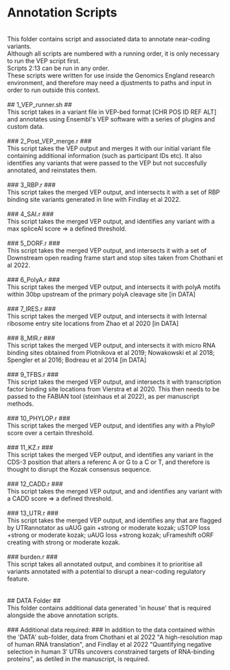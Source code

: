 # Annotation Scripts <br />
<br />
This folder contains script and associated data to annotate near-coding variants. <br />
Although all scripts are numbered with a running order, it is only necessary to run the VEP script first. <br /> 
Scripts 2:13 can be run in any order. <br />
These scripts were written for use inside the Genomics England research environment, and therefore may need a djustments to paths and input in order to run outside this context. <br />
<br />
## 1_VEP_runner.sh ##  <br />
This script takes in a variant file in VEP-bed format [CHR POS ID REF ALT] and annotates using Ensembl's VEP software with a series of plugins and custom data. <br />
<br /> 
### 2_Post_VEP_merge.r ### <br />
This script takes the VEP output and merges it with our initial variant file containing additional information (such as participant IDs etc). It also identifies any variants that were passed to the VEP but not succesfully annotated, and reinstates them. <br /> 
<br /> 
### 3_RBP.r ### <br />
This script takes the merged VEP output, and intersects it with a set of RBP binding site variants generated in line with Findlay et al 2022. <br /> 
<br /> 
### 4_SAI.r ### <br />
This script takes the merged VEP output, and identifies any variant with a max spliceAI score => a defined threshold. <br /> 
<br />
### 5_DORF.r ### <br />
This script takes the merged VEP output, and intersects it with a set of Downstream open reading frame start and stop sites taken from Chothani et al 2022. <br /> 
<br />
### 6_PolyA.r ### <br />
This script takes the merged VEP output, and intersects it with polyA motifs within 30bp upstream of the primary polyA cleavage site [in DATA] <br /> 
<br />
### 7_IRES.r ### <br />
This script takes the merged VEP output, and intersects it with Internal ribosome entry site locations from Zhao et al 2020 [in DATA] <br /> 
<br />
### 8_MIR.r ### <br />
This script takes the merged VEP output, and intersects it with micro RNA binding sites obtained from Plotnikova et al 2019; Nowakowski et al 2018; Spengler et al 2016; Bodreau et al 2014 [in DATA] <br /> 
<br />
### 9_TFBS.r ### <br />
This script takes the merged VEP output, and intersects it with transcription factor binding site locations from Vierstra et al 2020. This then needs to be passed to the FABIAN tool (steinhaus et al 2022), as per manuscript methods. <br /> 
<br />
### 10_PHYLOP.r ### <br />
This script takes the merged VEP output, and identifies any with a PhyloP score over a certain threshold. <br /> 
<br />
### 11_KZ.r ### <br />
This script takes the merged VEP output, and identifies any variant in the CDS-3 position that alters a referenc A or G to a C or T, and therefore is thought to disrupt the Kozak consensus sequence. <br /> 
<br />
### 12_CADD.r ### <br />
This script takes the merged VEP output, and and identifies any variant with a CADD score => a defined threshold. <br /> 
<br />
### 13_UTR.r ### <br />
This script takes the merged VEP output, and identifies any that are flagged by UTRannotator as uAUG gain +strong or moderate kozak; uSTOP loss +strong or moderate kozak; uAUG loss +strong kozak; uFrameshift oORF creating with strong or moderate kozak. <br /> 
<br />
### burden.r ### <br />
This script takes all annotated output, and combines it to prioritise all variants annotated with a potential to disrupt a near-coding regulatory feature.<br /> 
<br />
<br />
## DATA Folder ## <br />
This folder contains additional data generated 'in house' that is required alongside the above annotation scripts.<br />
<br />
### Additional data required: ### 
In addition to the data contained within the 'DATA' sub-folder, data from Chothani et al 2022 "A high-resolution map of human RNA translation", and Findlay et al 2022 "Quantifying negative selection in human 3’ UTRs uncovers constrained targets of RNA-binding proteins", as detiled in the manuscript, is required. <br />
<br />
<br />


